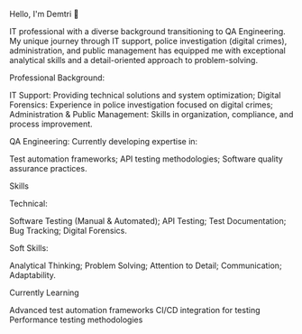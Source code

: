 Hello, I'm Demtri 👋

IT professional with a diverse background transitioning to QA Engineering. My unique journey through IT support, police investigation (digital crimes), administration, and public management has equipped me with exceptional analytical skills and a detail-oriented approach to problem-solving.

Professional Background:

IT Support: Providing technical solutions and system optimization;
Digital Forensics: Experience in police investigation focused on digital crimes;
Administration & Public Management: Skills in organization, compliance, and process improvement.

QA Engineering: Currently developing expertise in:

Test automation frameworks;
API testing methodologies;
Software quality assurance practices.


Skills

Technical:

Software Testing (Manual & Automated);
API Testing;
Test Documentation;
Bug Tracking;
Digital Forensics.


Soft Skills:

Analytical Thinking;
Problem Solving;
Attention to Detail;
Communication;
Adaptability.



Currently Learning

Advanced test automation frameworks
CI/CD integration for testing
Performance testing methodologies
